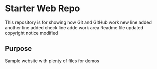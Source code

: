 # Starter Web Repo

This repository is for showing how Git and GitHub work
new line added
another line added
check line adde
work area
Readme file updated
copyright notice
modified
## Purpose

Sample website with plenty of files for demos
